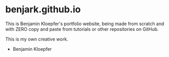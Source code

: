 # benjark.github.io

This is Benjamin Kloepfer's portfolio website, being made from scratch and with ZERO copy and paste from tutorials or other repositories on GitHub.

This is my own creative work. 

- Benjamin Kloepfer
